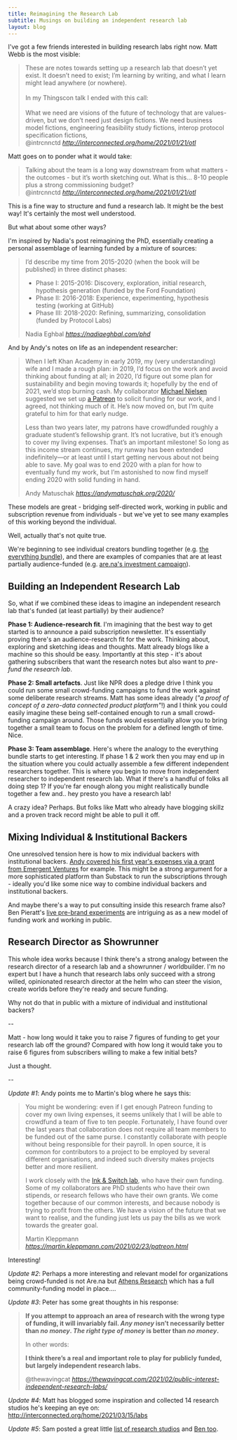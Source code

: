 ```yaml
---
title: Reimagining the Research Lab
subtitle: Musings on building an independent research lab
layout: blog
---
```


I've got a few friends interested in building research labs right now. Matt Webb is the most visible:

<blockquote class="quoteback" darkmode="" data-title="Towards the Orthogonal Technology Lab, v0.1" data-author="@intrcnnctd" cite="http://interconnected.org/home/2021/01/21/otl">
<div>These are notes towards setting up a research lab that doesn’t yet exist. It doesn’t need to exist; I’m learning by writing, and what I learn might lead anywhere (or nowhere).</div><div><br></div><div>In my Thingscon talk I ended with this call:</div><div><br></div><div>What we need are visions of the future of technology that are values-driven, but we don’t need just design fictions. We need business model fictions, engineering feasibility study fictions, interop protocol specification fictions,</div>
<footer>@intrcnnctd<cite> <a href="http://interconnected.org/home/2021/01/21/otl">http://interconnected.org/home/2021/01/21/otl</a></cite></footer>
</blockquote><script note="" src="https://cdn.jsdelivr.net/gh/Blogger-Peer-Review/quotebacks@1/quoteback.js"></script>

Matt goes on to ponder what it would take:

<blockquote class="quoteback" darkmode="" data-title="Towards%20the%20Orthogonal%20Technology%20Lab%2C%20v0.1" data-author="@intrcnnctd" cite="http://interconnected.org/home/2021/01/21/otl">
Talking about the team is a long way downstream from what matters - the outcomes - but it’s worth sketching out. What is this… 8-10 people plus a strong commissioning budget?
<footer>@intrcnnctd <cite><a href="http://interconnected.org/home/2021/01/21/otl">http://interconnected.org/home/2021/01/21/otl</a></cite></footer>
</blockquote>
<script note="" src="https://cdn.jsdelivr.net/gh/Blogger-Peer-Review/quotebacks@1/quoteback.js"></script>

This is a fine way to structure and fund a research lab. It might be the best way! It's certainly the most well understood.

But what about some other ways?

I'm inspired by Nadia's post reimagining the PhD, essentially creating a personal assemblage of learning funded by a mixture of sources:

<blockquote class="quoteback" darkmode="" data-title="Reimagining the PhD" data-author="Nadia Eghbal" cite="https://nadiaeghbal.com/phd">
<p>I’d describe my time from 2015-2020 (when the book will be published) in three distinct phases:</p>
<ul>
<li>Phase I: 2015-2016: Discovery, exploration, initial research, hypothesis generation (funded by the Ford Foundation)</li>
<li>Phase II: 2016-2018: Experience, experimenting, hypothesis testing (working at GitHub)</li>
<li>Phase III: 2018-2020: Refining, summarizing, consolidation (funded by Protocol Labs)</li></ul>
<footer>Nadia Eghbal<cite> <a href="https://nadiaeghbal.com/phd">https://nadiaeghbal.com/phd</a></cite></footer>
</blockquote><script note="" src="https://cdn.jsdelivr.net/gh/Blogger-Peer-Review/quotebacks@1/quoteback.js"></script>

And by Andy's notes on life as an independent researcher:

<blockquote class="quoteback" darkmode="" data-title="Reflections on 2020 as an independent researcher" data-author="Andy Matuschak" cite="https://andymatuschak.org/2020/">
<p>When I left Khan Academy in early 2019, my (very understanding) wife and I made a rough plan: in 2019, I’d focus on the work and avoid thinking about funding at all; in 2020, I’d figure out some plan for sustainability and begin moving towards it; hopefully by the end of 2021, we’d stop burning cash. My collaborator <a href="https://michaelnielsen.org/" target="_blank" rel="noopener">Michael Nielsen</a> suggested we set up <a href="http://patreon.com/quantumcountry" target="_blank" rel="noopener">a Patreon</a> to solicit funding for our work, and I agreed, not thinking much of it. He’s now moved on, but I’m quite grateful to him for that early nudge.</p><p>Less than two years later, my patrons have crowdfunded roughly a graduate student’s fellowship grant. It’s not lucrative, but it’s enough to cover my living expenses. That’s an important milestone! So long as this income stream continues, my runway has been extended indefinitely—or at least until I start getting nervous about not being able to save. My goal was to end 2020 with a plan for how to eventually fund my work, but I’m astonished to now find myself ending 2020 with solid funding in hand.</p>
<footer>Andy Matuschak<cite> <a href="https://andymatuschak.org/2020/">https://andymatuschak.org/2020/</a></cite></footer>
</blockquote><script note="" src="https://cdn.jsdelivr.net/gh/Blogger-Peer-Review/quotebacks@1/quoteback.js"></script>

These models are great - bridging self-directed work, working in public and subscription revenue from individuals - but we've yet to see many examples of this working beyond the individual.

Well, actually that's not quite true.

We're beginning to see individual creators bundling together (e.g. [the everything bundle](https://every.to/)), and there are examples of companies that are at least partially audience-funded (e.g. [are.na's investment campaign](https://republic.co/arena)).

## Building an Independent Research Lab

So, what if we combined these ideas to imagine an independent research lab that's funded (at least partially) by their audience?

**Phase 1: Audience-research fit**. I'm imagining that the best way to get started is to announce a paid subscription newsletter. It's essentially proving there's an audience-research fit for the work. Thinking about, exploring and sketching ideas and thoughts. Matt already blogs like a machine so this should be easy. Importantly at this step - it's about gathering subscribers that want the research notes but also want to *pre-fund the research lab*. 

**Phase 2: Small artefacts**. Just like NPR does a pledge drive I think you could run some small crowd-funding campaigns to fund the work against some deliberate research streams. Matt has some ideas already (*"a proof of concept of a zero-data connected product platform"*!) and I think you could easily imagine these being self-contained enough to run a small crowd-funding campaign around. Those funds would essentially allow you to bring together a small team to focus on the problem for a defined length of time. Nice.

**Phase 3: Team assemblage**. Here's where the analogy to the everything bundle starts to get interesting. If phase 1 & 2 work then you may end up in the situation where you could actually assemble a few different independent researchers together. This is where you begin to move from independent researcher to independent research lab. What if there's a handful of folks all doing step 1? If you're far enough along you might realistically bundle together a few and.. hey presto you have a research lab!

A crazy idea? Perhaps. But folks like Matt who already have blogging skillz and a proven track record might be able to pull it off.

## Mixing Individual & Institutional Backers

One unresolved tension here is how to mix individual backers with institutional backers. [Andy covered his first year's expenses via a grant from Emergent Ventures](https://andymatuschak.org/2020/#__next:~:text=While%20I%E2%80%99d%20planned%20to%20live%20without,It%20covered%20my%20first%20year%E2%80%99s%20expenses.) for example. This might be a strong argument for a more sophisticated platform than Substack to run the subscriptions through - ideally you'd like some nice way to combine individual backers and institutional backers.

And maybe there's a way to put consulting inside this research frame also? Ben Pieratt's [live pre-brand experiments](https://twitter.com/search?q=from%3Apieratt%20twitch&src=typed_query&f=live) are intriguing as as a new model of funding work and working in public.

## Research Director as Showrunner

This whole idea works because I think there's a strong analogy between the research director of a research lab and a showrunner / worldbuilder. I'm no expert but I have a hunch that research labs only succeed with a strong willed, opinionated research director at the helm who can steer the vision, create worlds before they're ready and secure funding.

Why not do that in public with a mixture of individual and institutional backers?

--


Matt - how long would it take you to raise 7 figures of funding to get your research lab off the ground? Compared with how long it would take you to raise 6 figures from subscribers willing to make a few initial bets?

Just a thought.

--

*Update #1*: Andy points me to Martin's blog where he says this:

<blockquote class="quoteback" darkmode="" data-title="Building the future of computing, with your help — Martin Kleppmann’s blog" data-author="Martin Kleppmann" cite="https://martin.kleppmann.com/2021/02/23/patreon.html">
<p>You might be wondering: even if I get enough Patreon funding to cover my own living expenses, it
seems unlikely that I will be able to crowdfund a team of five to ten people. Fortunately, I have
found over the last years that collaboration does not require all team members to be funded out of
the same purse. I constantly collaborate with people without being responsible for their payroll.
In open source, it is common for contributors to a project to be employed by several different
organisations, and indeed such diversity makes projects better and more resilient.</p>

<p>I work closely with the <a href="https://www.inkandswitch.com/" target="_blank" rel="noopener">Ink &amp; Switch lab</a>, who have their own
funding. Some of my collaborators are PhD students who have their own stipends, or research fellows
who have their own grants. We come together because of our common interests, and because nobody is
trying to profit from the others. We have a vision of the future that we want to realise, and the
funding just lets us pay the bills as we work towards the greater goal.</p>
<footer>Martin Kleppmann<cite> <a href="https://martin.kleppmann.com/2021/02/23/patreon.html">https://martin.kleppmann.com/2021/02/23/patreon.html</a></cite></footer>
</blockquote><script note="" src="https://cdn.jsdelivr.net/gh/Blogger-Peer-Review/quotebacks@1/quoteback.js"></script>

Interesting!

*Update #2*: Perhaps a more interesting and relevant model for organizations being crowd-funded is not Are.na but [Athens Research](https://opencollective.com/athens) which has a full community-funding model in place....

*Update #3*: Peter has some great thoughts in his response:

<blockquote class="quoteback" darkmode="" data-title="Public Interest Independent Research Labs" data-author="@thewavingcat" cite="https://thewavingcat.com/2021/02/public-interest-independent-research-labs/">
<p><strong>If you attempt to approach an area of research with the wrong type of funding, it will invariably fail. <em>Any money</em> isn’t necessarily better than <em>no money</em>. <em>The right type of money</em> is better than <em>no money</em>. </strong></p>
<p>In other words:</p>
<p><strong>I think there’s a real and important role to play for publicly funded, but largely independent research labs.&nbsp;</strong></p>
<footer>@thewavingcat<cite> <a href="https://thewavingcat.com/2021/02/public-interest-independent-research-labs/">https://thewavingcat.com/2021/02/public-interest-independent-research-labs/</a></cite></footer>
</blockquote><script note="" src="https://cdn.jsdelivr.net/gh/Blogger-Peer-Review/quotebacks@1/quoteback.js"></script>

*Update #4*: Matt has blogged some inspiration and collected 14 research studios he's keeping an eye on: <http://interconnected.org/home/2021/03/15/labs>

*Update #5*: Sam posted a great little [list of research studios](https://arbesman.net/overedge/) and [Ben too](https://notes.benjaminreinhardt.com/Organizations_with_structures_worth_learning_from).